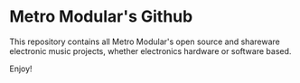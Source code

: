 # Metro Modular's Github

This repository contains all Metro Modular's open source and shareware electronic music projects, whether electronics hardware or software based. 

Enjoy!
